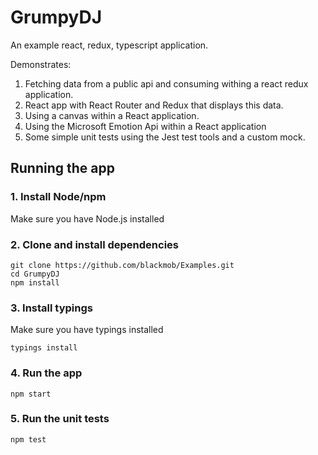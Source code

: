 # GrumpyDJ

An example react, redux, typescript application.

Demonstrates:

1. Fetching data from a public api and consuming withing a react redux application.
2. React app with React Router and Redux that displays this data.
3. Using a canvas within a React application.
3. Using the Microsoft Emotion Api within a React application
4. Some simple unit tests using the Jest test tools and a custom mock. 

## Running the app

### 1. Install Node/npm

Make sure you have Node.js installed

### 2. Clone and install dependencies

```
git clone https://github.com/blackmob/Examples.git
cd GrumpyDJ
npm install
```
### 3. Install typings

Make sure you have typings installed

```
typings install
```

### 4. Run the app

```
npm start
```

### 5. Run the unit tests

``` 
npm test
```

